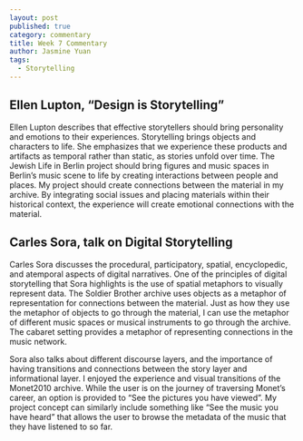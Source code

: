 ```yaml
---
layout: post
published: true
category: commentary
title: Week 7 Commentary
author: Jasmine Yuan
tags:
  - Storytelling
---
```

## Ellen Lupton, “Design is Storytelling”

Ellen Lupton describes that effective storytellers should bring personality and emotions to their experiences. Storytelling brings objects and characters to life. She emphasizes that we experience these products and artifacts as temporal rather than static, as stories unfold over time. The Jewish Life in Berlin project should bring figures and music spaces in Berlin’s music scene to life by creating interactions between people and places. My project should create connections between the material in my archive. By integrating social issues and placing materials within their historical context, the experience will create emotional connections with the material. 

## Carles Sora, talk on Digital Storytelling

Carles Sora discusses the procedural, participatory, spatial, encyclopedic, and atemporal aspects of digital narratives. One of the principles of digital storytelling that Sora highlights is the use of spatial metaphors to visually represent data. The Soldier Brother archive uses objects as a metaphor of representation for connections between the material. Just as how they use the metaphor of objects to go through the material, I can use the metaphor of different music spaces or musical instruments to go through the archive. The cabaret setting provides a metaphor of representing connections in the music network. 

Sora also talks about different discourse layers, and the importance of having transitions and connections between the story layer and informational layer. I enjoyed the experience and visual transitions of the Monet2010 archive. While the user is on the journey of traversing Monet’s career, an option is provided to “See the pictures you have viewed”. My project concept can similarly include something like “See the music you have heard” that allows the user to browse the metadata of the music that they have listened to so far.
